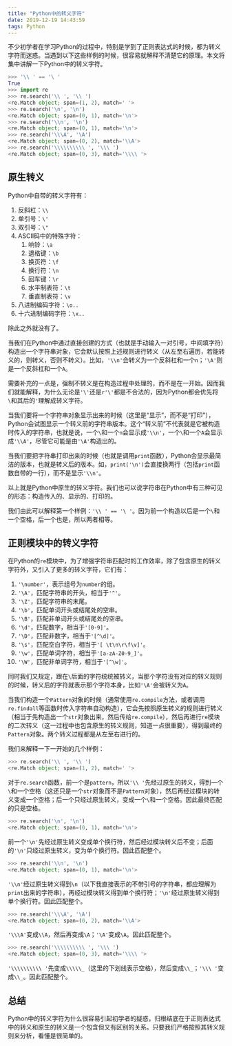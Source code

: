 ```yaml
---
title: "Python中的转义字符"
date: 2019-12-19 14:43:59
tags: Python
---
```


不少初学者在学习Python的过程中，特别是学到了正则表达式的时候，都为转义字符而迷惑。当遇到以下这些样例的时候，很容易就解释不清楚它的原理。本文将集中讲解一下Python中的转义字符。

<!-- more -->

```python
>>> '\\ ' == '\ '
True
>>> import re
>>> re.search('\\ ', '\\ ')
<re.Match object; span=(1, 2), match=' '>
>>> re.search('\n', '\n')
<re.Match object; span=(0, 1), match='\n'>
>>> re.search('\\n', '\n')
<re.Match object; span=(0, 1), match='\n'>
>>> re.search('\\\A', '\A')
<re.Match object; span=(0, 2), match='\\A'>
>>> re.search('\\\\\\\\\\ ', '\\\ ')
<re.Match object; span=(0, 3), match='\\\\ '>
```

## 原生转义

Python中自带的转义字符有：

1. 反斜杠：`\\`
2. 单引号：`\'`
3. 双引号：`\"`
4. ASCII码中的特殊字符：
   1. 响铃：`\a`
   2. 退格键：`\b`
   3. 换页符：`\f`
   4. 换行符：`\n`
   5. 回车键：`\r`
   6. 水平制表符：`\t`
   7. 垂直制表符：`\v`
5. 八进制编码字符：`\o..`
6. 十六进制编码字符：`\x..`

除此之外就没有了。

当我们在Python中通过直接创建的方式（也就是手动输入一对引号，中间填字符）构造出一个字符串对象，它会默认按照上述规则进行转义（从左至右遍历，若能转义的，则转义，否则不转义）。比如，`'\\n'`会转义为一个反斜杠和一个`n`；`'\A'`则是一个反斜杠和一个`A`。

需要补充的一点是，强制不转义是在构造过程中处理的，而不是在一开始。因而我们就能解释，为什么无论是`'\'`还是`r'\'`都是不合法的，因为Python都会优先将`\`和其后的`'`理解成转义字符。

当我们要将一个字符串对象显示出来的时候（这里是“显示”，而不是“打印”），Python会试图显示一个转义前的字符串版本。这个“转义前”不代表就是它被构造时传入的字符串，也就是说，一个`\`和一个`n`会显示成`'\\n'`，一个`\`和一个`A`会显示成`'\\A'`，尽管它可能是由`'\A'`构造出的。

当我们要把字符串打印出来的时候（也就是调用`print`函数），Python会显示最简洁的版本，也就是转义后的版本。如，`print('\n')`会直接换两行（包括`print`函数自带的一行），而不是显示`'\\n'`。

以上就是Python中原生的转义字符。我们也可以说字符串在Python中有三种可见的形态：构造传入的、显示的、打印的。

我们由此可以解释第一个样例：`'\\ ' == '\ '`。因为前一个构造以后是一个`\`和一个空格，后一个也是，所以两者相等。

## 正则模块中的转义字符

在Python的`re`模块中，为了增强字符串匹配时的工作效率，除了包含原生的转义字符外，又引入了更多的转义字符，它们有：

1. `'\number'`，表示组号为`number`的组。
2. `'\A'`，匹配字符串的开头，相当于`'^'`。
3. `'\Z'`，匹配字符串的末尾。
4. `'\b'`，匹配单词开头或结尾处的空串。
5. `'\B'`，匹配非单词开头或结尾处的空串。
6. `'\d'`，匹配数字，相当于`'[0-9]'`。
7. `'\D'`，匹配非数字，相当于`'[^\d]'`。
8. `'\s'`，匹配空白字符，相当于`'[ \t\n\r\f\v]'`。
9. `'\w'`，匹配单词字符，相当于`'[a-zA-Z0-9_]'`。
10. `'\W'`，匹配非单词字符，相当于`'[^\w]'`。

同时我们又规定，跟在`\`后面的字符统统被转义，当那个字符没有对应的转义规则的时候，转义后的字符就表示那个字符本身，比如`'\A'`会被转义为`A`。

当我们构造一个`Pattern`对象的时候（通常使用`re.compile`方法，或者调用`re.findall`等函数时传入字符串自动构造），它会先按照原生转义的规则进行转义（相当于先构造出一个`str`对象出来，然后传给`re.compile`），然后再进行`re`模块的二次转义（这一过程中也包含原生的转义规则，知道一点很重要），得到最终的`Pattern`对象。两个转义过程都是从左至右进行的。

我们来解释一下一开始的几个样例：

```python
>>> re.search('\\ ', '\\ ')
<re.Match object; span=(1, 2), match=' '>
```

对于`re.search`函数，前一个是`pattern`，所以`'\\ '`先经过原生的转义，得到一个`\`和一个空格（这还只是一个`str`对象而不是`Pattern`对象），然后再经过模块的转义变成一个空格；后一个只经过原生转义，变成一个`\`和一个空格。因此最终匹配的只是空格。

```python
>>> re.search('\n', '\n')
<re.Match object; span=(0, 1), match='\n'>
```

前一个`'\n'`先经过原生转义变成单个换行符，然后经过模块转义后不变；后面的`'\n'`只经过原生转义，变为单个换行符。因此匹配整个。

```python
>>> re.search('\\n', '\n')
<re.Match object; span=(0, 1), match='\n'>
```

`'\\n'`经过原生转义得到`\n`（以下我直接表示的不带引号的字符串，都应理解为`print`出来的字符串），再经过模块转义得到单个换行符；`'\n'`经过原生转义得到单个换行符。因此匹配整个。

```python
>>> re.search('\\\A', '\A')
<re.Match object; span=(0, 2), match='\\A'>
```

`'\\\A'`变成`\\A`，然后再变成`\A`；`'\A'`变成`\A`。因此匹配整个。

```python
>>> re.search('\\\\\\\\\\ ', '\\\ ')
<re.Match object; span=(0, 3), match='\\\\ '>
```

`'\\\\\\\\\\ '`先变成`\\\\\_`（这里的下划线表示空格），然后变成`\\_`；`'\\\ '`变成`\\_`。因此匹配整个。

## 总结

Python中的转义字符为什么很容易引起初学者的疑惑，归根结底在于正则表达式中的转义和原生的转义是一个包含但又有区别的关系。只要我们严格按照其转义规则来分析，看懂是很简单的。
